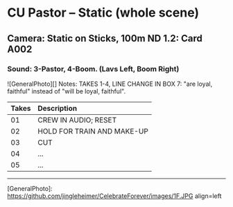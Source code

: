# CU Pastor – Static (whole scene)

## Camera: Static on Sticks, 100m ND 1.2: Card A002

### Sound: 3-Pastor, 4-Boom. (Lavs Left, Boom Right)

![GeneralPhoto][]
Notes: TAKES 1-4, LINE CHANGE IN BOX 7: "are loyal, faithful" instead of "will be loyal, faithful".

| Takes | Description |
|:---|:----|
| 01 | CREW IN AUDIO; RESET |
| 02 | HOLD FOR TRAIN AND MAKE-UP |
| 03 | CUT |
| 04 | ... |
| 05 | ... |

----


[GeneralPhoto]:  https://github.com/jingleheimer/CelebrateForever/images/1F.JPG align=left